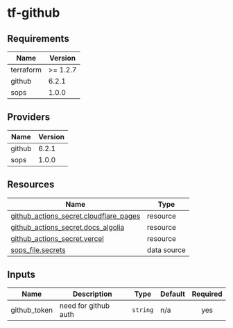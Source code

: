 # tf-github

<!-- BEGIN_TF_DOCS -->
## Requirements

| Name | Version |
|------|---------|
| terraform | >= 1.2.7 |
| github | 6.2.1 |
| sops | 1.0.0 |

## Providers

| Name | Version |
|------|---------|
| github | 6.2.1 |
| sops | 1.0.0 |

## Resources

| Name | Type |
|------|------|
| [github_actions_secret.cloudflare_pages](https://registry.terraform.io/providers/integrations/github/6.2.1/docs/resources/actions_secret) | resource |
| [github_actions_secret.docs_algolia](https://registry.terraform.io/providers/integrations/github/6.2.1/docs/resources/actions_secret) | resource |
| [github_actions_secret.vercel](https://registry.terraform.io/providers/integrations/github/6.2.1/docs/resources/actions_secret) | resource |
| [sops_file.secrets](https://registry.terraform.io/providers/carlpett/sops/1.0.0/docs/data-sources/file) | data source |

## Inputs

| Name | Description | Type | Default | Required |
|------|-------------|------|---------|:--------:|
| github\_token | need for github auth | `string` | n/a | yes |
<!-- END_TF_DOCS -->

